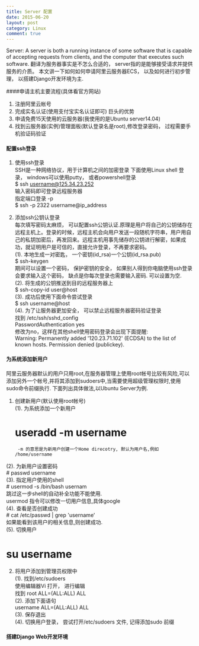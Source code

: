 ```yaml
---
title: Server 配置
date: 2015-06-20
layout: post
category: Linux
comment: true
---
```

<p class="intro"><span class="dropcap">S</span>erver: A server is both a running instance of some software that is capable of accepting requests from clients, and the computer that executes such software.  翻译为服务器事实是不怎么合适的， server指的是能够接受请求并提供服务的介质。 本文讲一下如何如何申请阿里云服务器ECS， 以及如何进行初步管理， 以搭建Django开发环境为主.</p>
    
####申请主机主要流程(具体看官方网站)   
  1. 注册阿里云帐号  
  2. 完成实名认证(使用支付宝实名认证即可)
      巨头的优势
  3. 申请免费15天使用的云服务器(我使用的是Ubuntu server14.04)
  4. 找到云服务器(实例)管理面板(默认登录名是root),修改登录密码， 过程需要手机验证码验证
 

#### 配置ssh登录  
  1. 使用ssh登录   
        SSH是一种网络协议，用于计算机之间的加密登录 下面使用Linux shell 登录， windows可以使用putty， 或者powershell登录    
        $ ssh username@125.34.23.252    
        输入密码即可登录远程服务器    
        指定端口登录 -p    
        $ ssh -p 2322 username@ip_address    

  2. 添加ssh公钥认登录    
      每次填写密码太麻烦， 可以配置ssh公钥认证.原理是用户将自己的公钥储存在远程主机上。登录的时候，远程主机会向用户发送一段随机字符串，用户用自己的私钥加密后，再发回来。远程主机用事先储存的公钥进行解密，如果成功，就证明用户是可信的，直接允许登录，不再要求密码。    
    (1).  本地生成一对密匙， 一个密钥(id_rsa)一个公钥(id_rsa.pub)    
        $ ssh-keygen    
        期间可以设置一个密码， 保护密钥的安全， 如果别人得到你电脑使用ssh登录会要求输入这个密码， 缺点是你每次登录也需要输入密码. 可以设置为空.     
    (2). 将生成的公钥推送到目的远程服务器上    
        $ ssh-copy-id user@host     
    (3). 成功后使用下面命令尝试登录      
        $ ssh username@host    
    (4). 为了让服务器更加安全， 可以禁止远程服务器密码验证登录     
        找到 /etc/ssh/sshd_config    
        PasswordAuthentication yes    
        修改为no，这样在其他shell使用密码登录会出现下面提醒:    
        Warning: Permanently added '120.23.71.102' (ECDSA) to the list of known hosts.  Permission denied (publickey).    

#### 为系统添加新用户    
  阿里云服务器默认的用户只用root,在服务器管理上使用root帐号比较有风险,可以添加另外一个帐号,并将其添加到sudoers中,当需要使用超级管理权限时,使用sudo命令前缀执行. 下面列出具体做法,以Ubuntu Server为例.   
1. 创建新用户(默认使用root帐号)           
(1). 为系统添加一个新用户    
    # useradd -m username    
        -m 的意思是为新用户创建一个Home direcotry, 默认为用户名,例如 /home/username      
(2). 为新用户设置密码     
    # passwd username    
(3). 指定用户使用的shell     
    # usermod -s /bin/bash usernam    
    跳过这一步shell的自动补全功能不能使用.       
    usermod 指令可以修改一切用户信息,具体google    
(4). 查看是否创建成功      
    # cat /etc/passwd | grep 'username'    
    如果能看到该用户的相关信息,则创建成功.    
(5). 切换用户    
   # su username    
2. 将用户添加到管理员权限中   
  (1).  找到/etc/sudoers    
       使用编辑器Vi 打开， 进行编辑     
       找到 root    ALL=(ALL:ALL) ALL    
  (2). 添加下面语句      
    username ALL=(ALL:ALL) ALL    
  (3). 保存退出     
  (4). 切换用户登录， 尝试打开/etc/sudoers 文件, 记得添加sudo 前缀   

#### 搭建Django Web开发环境
    

       

    
    

